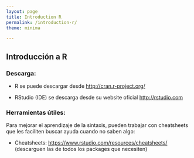 ```yaml
---
layout: page
title: Introduction R
permalink: /introduction-r/
theme: minima

---
```


## Introducción a R

### Descarga:

- R se puede descargar desde http://cran.r-project.org/

- RStudio (IDE) se descarga desde su website oficial http://rstudio.com


### Herramientas útiles:

Para mejorar el aprendizaje de la sintaxis, pueden trabajar con cheatsheets que les faciliten buscar ayuda cuando no saben algo:

- Cheatsheets: https://www.rstudio.com/resources/cheatsheets/ (descarguen las de todos los packages que necesiten)

